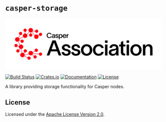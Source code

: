 # `casper-storage`

[![LOGO](https://raw.githubusercontent.com/casper-network/casper-node/master/images/casper-association-logo-primary.svg)](https://casper.network/)

[![Build Status](https://drone-auto-casper-network.casperlabs.io/api/badges/casper-network/casper-node/status.svg?branch=dev)](http://drone-auto-casper-network.casperlabs.io/casper-network/casper-node)
[![Crates.io](https://img.shields.io/crates/v/casper-hashing)](https://crates.io/crates/casper-storage)
[![Documentation](https://docs.rs/casper-hashing/badge.svg)](https://docs.rs/casper-storage)
[![License](https://img.shields.io/badge/license-Apache-blue)](https://github.com/casper-network/casper-node/blob/master/LICENSE)

A library providing storage functionality for Casper nodes.

## License

Licensed under the [Apache License Version 2.0](https://github.com/casper-network/casper-node/blob/master/LICENSE).
